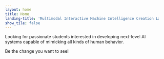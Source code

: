 ```yaml
---
layout: home
title: Home
landing-title: 'Multimodal Interactive Machine Intelligence Creation Laboratory'
show_tile: false
---
```

Looking for passionate students interested in developing next-level AI systems capable of mimicking all kinds of human behavior.

Be the change you want to see!